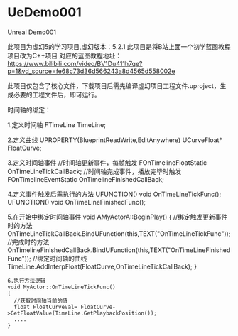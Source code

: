# UeDemo001
Unreal Demo001

此项目为虚幻5的学习项目,虚幻版本：5.2.1
此项目是将B站上面一个初学蓝图教程项目改为C++项目
对应的蓝图教程地址：https://www.bilibili.com/video/BV1Du411h7qe?p=1&vd_source=fe68c73d36d566243a8d4565d558002e

此项目仅包含了核心文件，下载项目后需先编译虚幻项目工程文件.uproject，生成必要的工程文件后，即可运行。



时间轴的绑定：

  1.定义时间轴
    FTimeLine TimeLine;
  
  2.定义曲线
    UPROPERTY(BlueprintReadWrite,EditAnywhere)
  	UCurveFloat* FloatCurve;
  
  3.定义时间轴事件
    //时间轴更新事件，每帧触发
    FOnTimelineFloatStatic OnTimeLineTickCallBack;
    //时间轴完成事件，播放完毕时触发
    FOnTimelineEventStatic OnTimelineFinishedCallBack;
    
  4.定义事件触发后需执行的方法
    UFUNCTION()
	  void OnTimeLineTickFunc();
    UFUNCTION()
	  void OnTimeLineFinishedFunc();
    
  5.在开始中绑定时间轴事件
   void AMyActorA::BeginPlay()
   {
	    //绑定触发更新事件时的方法
	    OnTimeLineTickCallBack.BindUFunction(this,TEXT("OnTimeLineTickFunc"));
      //完成时的方法
      OnTimelineFinishedCallBack.BindUFunction(this,TEXT("OnTimeLineFinishedFunc"));
	    //绑定时间轴的曲线
	    TimeLine.AddInterpFloat(FloatCurve,OnTimeLineTickCallBack);
    }

    6.执行方法逻辑
    void MyActor::OnTimeLineTickFunc()
    {
      //获取时间轴当前的值
      float FloatCurveVal= FloatCurve->GetFloatValue(TimeLine.GetPlaybackPosition());
      ....
    }
